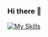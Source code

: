 ### Hi there 👋

[![My Skills](https://skillicons.dev/icons?i=js,html,css,sass,tailwind,bootstrap,nextjs,postman,react,express,github,git,mongodb,nodejs,npm,netlify,ubuntu)]()

<!--
**kakonbarman/kakonbarman** is a ✨ _special_ ✨ repository because its `README.md` (this file) appears on your GitHub profile.

Here are some ideas to get you started:

- 🔭 I’m currently working on ...
- 🌱 I’m currently learning ...
- 👯 I’m looking to collaborate on ...
- 🤔 I’m looking for help with ...
- 💬 Ask me about ...
- 📫 How to reach me: ...
- 😄 Pronouns: ...
- ⚡ Fun fact: ...
-->

